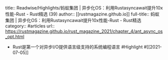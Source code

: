 title:: Readwise/Highlights/蚂蚁集团 | 异步化OS：利用Rustasyncawait提升10x性能-Rust - Rust精选 (39)
author:: [[rustmagazine.github.io]]
full-title:: 蚂蚁集团 | 异步化OS：利用Rustasyncawait提升10x性能-Rust - Rust精选
category:: #articles
url:: https://rustmagazine.github.io/rust_magazine_2021/chapter_4/ant_async_os_opt.html

- Rust是第一个对异步I/O提供语言级支持的系统编程语言 #Highlight #[[2021-07-05]]